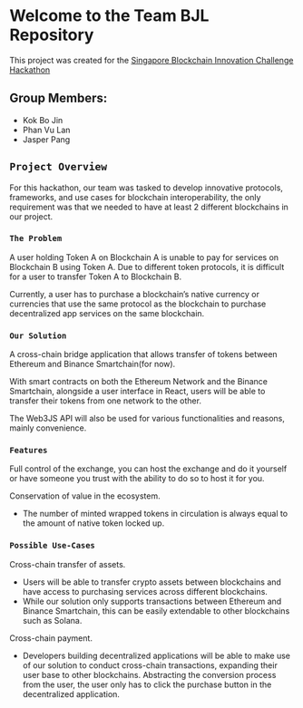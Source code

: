 # Welcome to the Team BJL Repository

This project was created for the [Singapore Blockchain Innovation Challenge Hackathon](https://sbic2021.sbip.sg/)

## Group Members:

 - Kok Bo Jin
 - Phan Vu Lan
 - Jasper Pang

## `Project Overview`

For this hackathon, our team was tasked to develop innovative protocols, frameworks, and use cases for blockchain interoperability, the only requirement was that we needed to have at least 2 different blockchains in our project.

### `The Problem`

A user holding Token A on Blockchain A is unable to pay for services on Blockchain B using Token A. Due to different token protocols, it is difficult for a user to transfer Token A to Blockchain B.

Currently, a user has to purchase a blockchain’s native currency or currencies that use the same protocol as the blockchain to purchase decentralized app services on the same blockchain.


### `Our Solution`

A cross-chain bridge application that allows transfer of tokens between Ethereum and Binance Smartchain(for now).

With smart contracts on both the Ethereum Network and the Binance Smartchain, alongside a user interface in React, users will be able to transfer their tokens from one network to the other.

The Web3JS API will also be used for various functionalities and reasons, mainly convenience.

### `Features`

Full control of the exchange, you can host the exchange and do it yourself or have someone you trust with the ability to do so to host it for you.

Conservation of value in the ecosystem.
 - The number of minted wrapped tokens in circulation is always equal to the amount of native token locked up.

### `Possible Use-Cases`

Cross-chain transfer of assets.
 - Users will be able to transfer crypto assets between blockchains and have access to purchasing services across different blockchains.
 - While our solution only supports transactions between Ethereum and Binance Smartchain, this can be easily extendable to other blockchains such as Solana.

Cross-chain payment.
 - Developers building decentralized applications will be able to make use of our solution to conduct cross-chain transactions, expanding their user base to other blockchains. Abstracting the conversion process from the user, the user only has to click the purchase button in the decentralized application.
